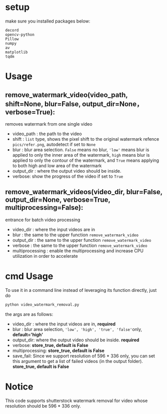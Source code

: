 # setup

make sure you installed packages below:

```
decord
opencv-python
Pillow
numpy
av
matplotlib
tqdm
```



# Usage

## remove_watermark_video(video_path, shift=None, blur=False, output_dir=None， verbose=True):

removes watermark from one single video

- video_path : the path to the video
- shift : `list` type, shows the pixel shift to the original watermark refence `pics/refer.png`, autodetect if set to `None`
- blur : blur area selection. `False` means no blur, `'low'`  means blur is applied to only the inner area of the watermark, `high` means blur is applied to only the contour of the watermark, and `True` means applying to both high and low area of the watermark
- output_dir : where the output video should be inside.
- verbose: show the progress of the video if set to `True`



## remove_watermark_videos(video_dir, blur=False, output_dir=None, verbose=True, multiprocessing=False): 

entrance for batch video processing

- video_dir : where the input videos are in
- blur : the same to the upper function `remove_watermark_video`
- output_dir : the same to the upper function `remove_watermark_video`
- verbose : the same to the upper function `remove_watermark_video`
- multiprocessing : enable the multiprocessing and increase CPU utilization in order to accelerate



# cmd Usage

To use it in a command line instead of leveraging its function directly, just do

```bash
python video_watermark_removal.py
```

the args are as follows:

- video_dir : where the input videos are in, **required**
- blur : blur area selection, `'low', 'high', 'true', 'false'`only,  **default='high'**
- output_dir: where the output video should be inside. **required**
- verbose: **store_true, default is False**
- multiprocessing: **store_true, default is False**
- save_fail: Since we support resolution of 596 * 336 only, you can set this argument to get a list of failed videos (in the output folder). **store_true, default is False**

# Notice

This code supports shutterstock watermark removal for video whose resolution should be 596 * 336 only. 